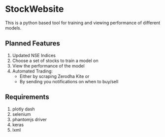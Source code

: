 # StockWebsite

This is a python based tool for training and viewing performance of different models.

## Planned Features

1. Updated NSE Indices
2. Choose a set of stocks to train a model on
3. View the performance of the model
4. Automated Trading:
    - Either by scraping Zerodha Kite or
    - By sending you notifications on when to buy/sell

## Requirements

1. plotly dash
2. selenium
3. phantomjs driver
4. keras
5. lxml
